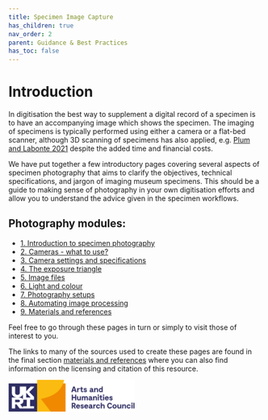 ```yaml
---
title: Specimen Image Capture
has_children: true
nav_order: 2
parent: Guidance & Best Practices
has_toc: false
---
```


# Introduction
In digitisation the best way to supplement a digital record of a specimen is to have an accompanying image which shows the specimen. The imaging of specimens is typically performed using either a camera or a flat-bed scanner, although 3D scanning of specimens has also applied, e.g. [Plum and Labonte 2021](https://peerj.com/articles/11155/) despite the added time and financial costs.

We have put together a few introductory pages covering several aspects of specimen photography that aims to clarify the objectives, technical specifications, and jargon of imaging museum specimens. This should be a guide to making sense of photography in your own digitisation efforts and allow you to understand the advice given in the specimen workflows.

## Photography modules:

* [1. Introduction to specimen photography](/SpecimenImageCapture/photography_intro.html)
* [2. Cameras - what to use?](/SpecimenImageCapture/intro_to_cameras.html)
* [3. Camera settings and specifications](/SpecimenImageCapture/camera_and_image_specifications.html)
* [4. The exposure triangle](/SpecimenImageCapture/exposure.html)
* [5. Image files](/SpecimenImageCapture/filing.html)
* [6. Light and colour](/SpecimenImageCapture/lighting_and_colour.html)
* [7. Photography setups](/SpecimenImageCapture/image_setups.html)
* [8. Automating image processing](/SpecimenImageCapture/automisation_processing.html)
* [9. Materials and references](/SpecimenImageCapture/conclusion_and_materials.html)

Feel free to go through these pages in turn or simply to visit those of interest to you.

The links to many of the sources used to create these pages are found in the final section [materials and references](SpecimenImageCapture/conclusion_and_materials.html) where you can also find information on the licensing and citation of this resource.

<img src="/images/Logos/AHRC.png" alt="AHRC Logo" width="250">